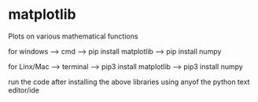 # matplotlib
Plots on various mathematical functions

for windows
--> cmd
--> pip install matplotlib
--> pip install numpy

for Linx/Mac
--> terminal
--> pip3 install matplotlib
--> pip3 install numpy


run the code after installing the above libraries using anyof the python text editor/ide
